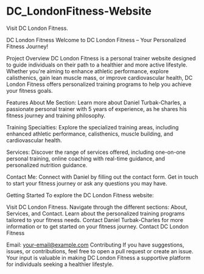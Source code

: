 # DC_LondonFitness-Website


Visit DC London Fitness.

DC London Fitness
Welcome to DC London Fitness – Your Personalized Fitness Journey!

Project Overview
DC London Fitness is a personal trainer website designed to guide individuals on their path to a healthier and more active lifestyle. Whether you're aiming to enhance athletic performance, explore calisthenics, gain lean muscle mass, or improve cardiovascular health, DC London Fitness offers personalized training programs to help you achieve your fitness goals.

Features
About Me Section: Learn more about Daniel Turbak-Charles, a passionate personal trainer with 5 years of experience, as he shares his fitness journey and training philosophy.

Training Specialties: Explore the specialized training areas, including enhanced athletic performance, calisthenics, muscle building, and cardiovascular health.

Services: Discover the range of services offered, including one-on-one personal training, online coaching with real-time guidance, and personalized nutrition guidance.

Contact Me: Connect with Daniel by filling out the contact form. Get in touch to start your fitness journey or ask any questions you may have.

Getting Started
To explore the DC London Fitness website:

Visit DC London Fitness.
Navigate through the different sections: About, Services, and Contact.
Learn about the personalized training programs tailored to your fitness needs.
Contact Daniel Turbak-Charles for more information or to get started on your fitness journey.
Contact
DC London Fitness

Email: your-email@example.com
Contributing
If you have suggestions, issues, or contributions, feel free to open a pull request or create an issue. Your input is valuable in making DC London Fitness a supportive platform for individuals seeking a healthier lifestyle.
